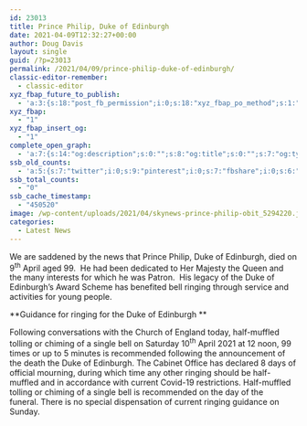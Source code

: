 ```yaml
---
id: 23013
title: Prince Philip, Duke of Edinburgh
date: 2021-04-09T12:32:27+00:00
author: Doug Davis
layout: single
guid: /?p=23013
permalink: /2021/04/09/prince-philip-duke-of-edinburgh/
classic-editor-remember:
  - classic-editor
xyz_fbap_future_to_publish:
  - 'a:3:{s:18:"post_fb_permission";i:0;s:18:"xyz_fbap_po_method";s:1:"2";s:16:"xyz_fbap_message";s:62:"News item added to the CCCBR website: {POST_TITLE} {PERMALINK}";}'
xyz_fbap:
  - "1"
xyz_fbap_insert_og:
  - "1"
complete_open_graph:
  - 'a:7:{s:14:"og:description";s:0:"";s:8:"og:title";s:0:"";s:7:"og:type";s:0:"";s:12:"twitter:card";s:7:"summary";s:15:"twitter:creator";s:0:"";s:19:"twitter:description";s:0:"";s:8:"og:image";s:5:"23015";}'
ssb_old_counts:
  - 'a:5:{s:7:"twitter";i:0;s:9:"pinterest";i:0;s:7:"fbshare";i:0;s:6:"reddit";i:0;s:6:"tumblr";N;}'
ssb_total_counts:
  - "0"
ssb_cache_timestamp:
  - "450520"
image: /wp-content/uploads/2021/04/skynews-prince-philip-obit_5294220.jpg
categories:
  - Latest News
---
```

We are saddened by the news that Prince Philip, Duke of Edinburgh, died on 9<sup>th</sup> April aged 99.  He had been dedicated to Her Majesty the Queen and the many interests for which he was Patron.  His legacy of the Duke of Edinburgh’s Award Scheme has benefited bell ringing through service and activities for young people.

**Guidance for ringing for the Duke of Edinburgh **

Following conversations with the Church of England today, half-muffled tolling or chiming of a single bell on Saturday 10<sup>th</sup> April 2021 at 12 noon, 99 times or up to 5 minutes is recommended following the announcement of the death the Duke of Edinburgh. The Cabinet Office has declared 8 days of official mourning, during which time any other ringing should be half-muffled and in accordance with current Covid-19 restrictions. Half-muffled tolling or chiming of a single bell is recommended on the day of the funeral. There is no special dispensation of current ringing guidance on Sunday.
